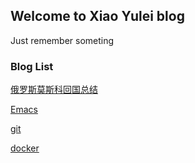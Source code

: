 ## Welcome to Xiao Yulei blog

Just remember someting

### Blog List
[俄罗斯莫斯科回国总结](subject/backfromRu/backfromRu.md)

[Emacs](subject/emacs/emacs.md)

[git](subject/git/git.md)

[docker](subject/docker/docker.md)
